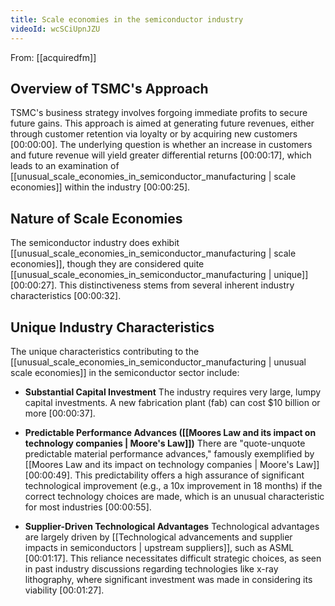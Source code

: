 ```yaml
---
title: Scale economies in the semiconductor industry
videoId: wcSCiUpnJZU
---
```


From: [[acquiredfm]] <br/> 

## Overview of TSMC's Approach

TSMC's business strategy involves forgoing immediate profits to secure future gains. This approach is aimed at generating future revenues, either through customer retention via loyalty or by acquiring new customers <a class="yt-timestamp" data-t="00:00:00">[00:00:00]</a>. The underlying question is whether an increase in customers and future revenue will yield greater differential returns <a class="yt-timestamp" data-t="00:00:17">[00:00:17]</a>, which leads to an examination of [[unusual_scale_economies_in_semiconductor_manufacturing | scale economies]] within the industry <a class="yt-timestamp" data-t="00:00:25">[00:00:25]</a>.

## Nature of Scale Economies

The semiconductor industry does exhibit [[unusual_scale_economies_in_semiconductor_manufacturing | scale economies]], though they are considered quite [[unusual_scale_economies_in_semiconductor_manufacturing | unique]] <a class="yt-timestamp" data-t="00:00:27">[00:00:27]</a>. This distinctiveness stems from several inherent industry characteristics <a class="yt-timestamp" data-t="00:00:32">[00:00:32]</a>.

## Unique Industry Characteristics

The unique characteristics contributing to the [[unusual_scale_economies_in_semiconductor_manufacturing | unusual scale economies]] in the semiconductor sector include:

*   **Substantial Capital Investment**
    The industry requires very large, lumpy capital investments. A new fabrication plant (fab) can cost $10 billion or more <a class="yt-timestamp" data-t="00:00:37">[00:00:37]</a>.

*   **Predictable Performance Advances ([[Moores Law and its impact on technology companies | Moore's Law]])**
    There are "quote-unquote predictable material performance advances," famously exemplified by [[Moores Law and its impact on technology companies | Moore's Law]] <a class="yt-timestamp" data-t="00:00:49">[00:00:49]</a>. This predictability offers a high assurance of significant technological improvement (e.g., a 10x improvement in 18 months) if the correct technology choices are made, which is an unusual characteristic for most industries <a class="yt-timestamp" data-t="00:00:55">[00:00:55]</a>.

*   **Supplier-Driven Technological Advantages**
    Technological advantages are largely driven by [[Technological advancements and supplier impacts in semiconductors | upstream suppliers]], such as ASML <a class="yt-timestamp" data-t="00:01:17">[00:01:17]</a>. This reliance necessitates difficult strategic choices, as seen in past industry discussions regarding technologies like x-ray lithography, where significant investment was made in considering its viability <a class="yt-timestamp" data-t="00:01:27">[00:01:27]</a>.